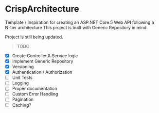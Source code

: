 # CrispArchitecture
Template / Inspiration for creating an ASP.NET Core 5 Web API following a N-tier architecture
This project is built with Generic Repository in mind.

Project is still being updated.

>TODO 
- [x] Create Controller & Service logic
- [x] Implement Generic Repository
- [x] Versioning
- [x] Authentication / Authorization
- [ ] Unit Tests
- [ ] Logging
- [ ] Proper documentation
- [ ] Custom Error Handling
- [ ] Pagination
- [ ] Caching?
